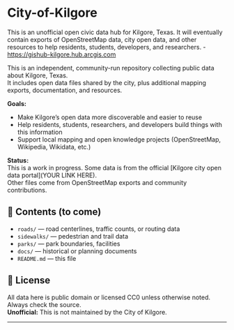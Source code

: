 # City-of-Kilgore
This is an unofficial open civic data hub for Kilgore, Texas.   It will eventually contain exports of OpenStreetMap data, city open data, and other resources to help residents, students, developers, and researchers. -https://gishub-kilgore.hub.arcgis.com

This is an independent, community-run repository collecting public data about Kilgore, Texas.  
It includes open data files shared by the city, plus additional mapping exports, documentation, and resources.

**Goals:**  
- Make Kilgore’s open data more discoverable and easier to reuse  
- Help residents, students, researchers, and developers build things with this information  
- Support local mapping and open knowledge projects (OpenStreetMap, Wikipedia, Wikidata, etc.)

**Status:**  
This is a work in progress. Some data is from the official [Kilgore city open data portal](YOUR LINK HERE).  
Other files come from OpenStreetMap exports and community contributions.

## 📂 Contents (to come)
- `roads/` — road centerlines, traffic counts, or routing data
- `sidewalks/` — pedestrian and trail data
- `parks/` — park boundaries, facilities
- `docs/` — historical or planning documents
- `README.md` — this file

## 📜 License
All data here is public domain or licensed CC0 unless otherwise noted. Always check the source.  
**Unofficial:** This is not maintained by the City of Kilgore.

---

